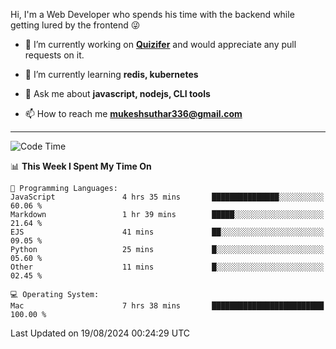 Hi, I'm a Web Developer who spends his time with the backend while getting lured by the frontend 😜

- 🔭 I’m currently working on **[Quizifer](https://github.com/SutharMukesh/Quizifer/)** and would appreciate any pull requests on it.

- 🌱 I’m currently learning **redis, kubernetes**

- 💬 Ask me about **javascript, nodejs, CLI tools**

- 📫 How to reach me **mukeshsuthar336@gmail.com**

---
<!--START_SECTION:waka-->
![Code Time](http://img.shields.io/badge/Code%20Time-3%2C108%20hrs%2013%20mins-blue)

📊 **This Week I Spent My Time On** 

```text
💬 Programming Languages: 
JavaScript               4 hrs 35 mins       ███████████████░░░░░░░░░░   60.06 % 
Markdown                 1 hr 39 mins        █████░░░░░░░░░░░░░░░░░░░░   21.64 % 
EJS                      41 mins             ██░░░░░░░░░░░░░░░░░░░░░░░   09.05 % 
Python                   25 mins             █░░░░░░░░░░░░░░░░░░░░░░░░   05.60 % 
Other                    11 mins             █░░░░░░░░░░░░░░░░░░░░░░░░   02.45 % 

💻 Operating System: 
Mac                      7 hrs 38 mins       █████████████████████████   100.00 % 
```


 Last Updated on 19/08/2024 00:24:29 UTC
<!--END_SECTION:waka-->
